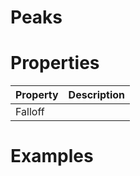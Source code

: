 # Peaks


# Properties


| Property | Description| 
| -------- | -----------|
| Falloff |  |




# Examples
